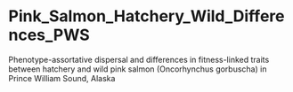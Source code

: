 # Pink_Salmon_Hatchery_Wild_Differences_PWS
 Phenotype-assortative dispersal and differences in fitness-linked traits between hatchery and wild pink salmon (Oncorhynchus gorbuscha) in Prince William Sound, Alaska
